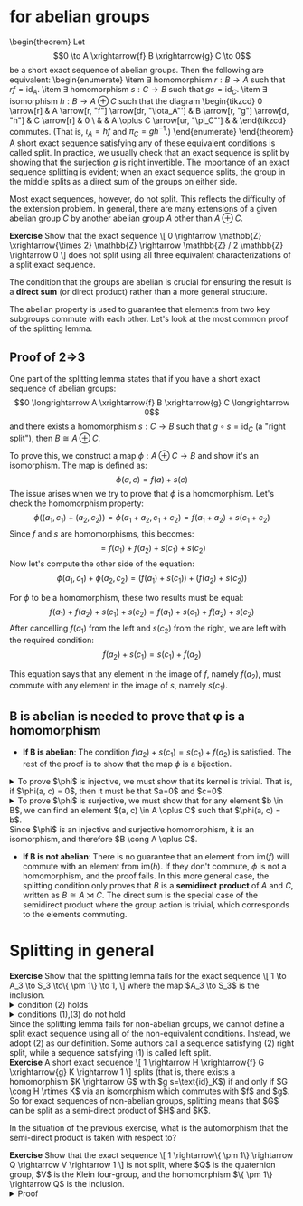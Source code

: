 # for abelian groups
\begin{theorem}
Let
$$0 \to A \xrightarrow{f} B \xrightarrow{g} C \to 0$$
be a short exact sequence of abelian groups. Then the following are equivalent:
\begin{enumerate}
\item $\exists$ homomorphism $r: B \to A$ such that $rf = \text{id}_A$.
\item $\exists$ homomorphism $s: C \to B$ such that $gs = \text{id}_C$.
\item $\exists$ isomorphism $h: B \to A \oplus C$ such that the diagram
\begin{tikzcd}
0 \arrow[r] & A \arrow[r, "f"] \arrow[dr, "\iota_A"'] & B \arrow[r, "g"] \arrow[d, "h"] & C \arrow[r] & 0 \\
& & A \oplus C \arrow[ur, "\pi_C"'] & & 
\end{tikzcd}
commutes. (That is, $\iota_A = hf$ and $\pi_C = gh^{-1}$.)
\end{enumerate}
\end{theorem}
A short exact sequence satisfying any of these equivalent conditions is called split. In practice, we usually check that an exact sequence is split by showing that the surjection $g$ is right invertible. The importance of an exact sequence splitting is evident; when an exact sequence splits, the group in the middle splits as a direct sum of the groups on either side.

Most exact sequences, however, do not split. This reflects the difficulty of the extension problem. In general, there are many extensions of a given abelian group $C$ by another abelian group $A$ other than $A \oplus C$.

<div class="alert alert-danger">
<strong>Exercise</strong>
Show that the exact sequence
\[
0 \rightarrow \mathbb{Z} \xrightarrow{\times 2} \mathbb{Z} \rightarrow \mathbb{Z} / 2 \mathbb{Z} \rightarrow 0
\]
does not split using all three equivalent characterizations of a split exact sequence.
</div>

The condition that the groups are abelian is crucial for ensuring the result is a **direct sum** (or direct product) rather than a more general structure.

The abelian property is used to guarantee that elements from two key subgroups commute with each other. Let's look at the most common proof of the splitting lemma.

## Proof of 2⇒3

One part of the splitting lemma states that if you have a short exact sequence of abelian groups:
$$0 \longrightarrow A \xrightarrow{f} B \xrightarrow{g} C \longrightarrow 0$$
and there exists a homomorphism $s: C \to B$ such that $g \circ s= \text{id}_C$ (a "right split"), then $B \cong A \oplus C$.

To prove this, we construct a map $\phi: A \oplus C \to B$ and show it's an isomorphism. The map is defined as:
$$\phi(a, c) = f(a) + s(c)$$
The issue arises when we try to prove that $\phi$ is a homomorphism. Let's check the homomorphism property:
$$\phi \left( (a_1, c_1) + (a_2, c_2) \right) = \phi(a_1 + a_2, c_1 + c_2) = f(a_1+a_2) + s(c_1+c_2)$$
Since $f$ and $s$ are homomorphisms, this becomes:
$$= f(a_1) + f(a_2) + s(c_1) + s(c_2)$$
Now let's compute the other side of the equation:
$$\phi(a_1, c_1) + \phi(a_2, c_2) = ( f(a_1) + s(c_1) ) + ( f(a_2) + s(c_2) )$$

For $\phi$ to be a homomorphism, these two results must be equal:
$$f(a_1) + f(a_2) + s(c_1) + s(c_2) = f(a_1) + s(c_1) + f(a_2) + s(c_2)$$
After cancelling $f(a_1)$ from the left and $s(c_2)$ from the right, we are left with the required condition:
$$f(a_2) + s(c_1) = s(c_1) + f(a_2)$$

This equation says that any element in the image of $f$, namely $f(a_2)$, must commute with any element in the image of $s$, namely $s(c_1)$.
## B is abelian is needed to prove that φ is a homomorphism
* **If B is abelian**: The condition $f(a_2) + s(c_1) = s(c_1) + f(a_2)$ is satisfied. The rest of the proof is to show that the map $\phi$ is a bijection.
<details><summary>To prove $\phi$ is injective, we must show that its kernel is trivial. That is, if $\phi(a, c) = 0$, then it must be that $a=0$ and $c=0$.</summary>Assume $\phi(a, c) = 0$.
This means by our definition that$$f(a) + s(c) = 0$$
Apply the homomorphism $g$ to this equation.
$$g(f(a)) + g(s(c)) = 0$$
From the exactness at $B$, $g(f(a)) = 0$.
From the definition of the splitting map $h$, we know that $g(s(c)) = c$.
Substitute these back into the equation, $c = 0$.
Our original assumption $f(a) + s(c) = 0$ becomes:
$$f(a) + s(0) = 0$$
Since $h$ is a homomorphism, $s(0)=0$. So, $f(a) = 0$.
From the exactness at $A$, we know $f$ is injective (its kernel is trivial). Therefore, if $f(a)=0$, it must be that $a=0$.
</details>
<details><summary>To prove $\phi$ is surjective, we must show that for any element $b \in B$, we can find an element $(a, c) \in A \oplus C$ such that $\phi(a, c) = b$.</summary>
Let $b$ be any element in $B$. We need to find its corresponding $(a,c)$.
Let's define $c = g(b)$. This is a valid element in $C$ since $g: B \to C$.
We are looking for an element $a \in A$ such that $\phi(a,c)=b$, which means $f(a) + s(c) = b$.
Rearranging this gives $f(a) = b - s(c)$.
Now, let's consider the element $b - s(c)$. If we can show this element is in the image of $f$, then an $a$ must exist. An element is in $\text{im}(f)$ if and only if it is in $\ker(g)$. So, let's apply $g$ to it:
$$g(b - s(c)) = g(b) - g(s(c))$$
We defined $c = g(b)$.
We know $g(s(c)) = c$.
So, the expression becomes:
$$g(b) - c = c - c = 0$$
Conclude that $a$ exists.
Therefore, there must exist an $a \in A$ such that $f(a) = b - s(c)$.</details>
Since $\phi$ is an injective and surjective homomorphism, it is an isomorphism, and therefore $B \cong A \oplus C$.

* **If B is not abelian**: There is no guarantee that an element from $\text{im}(f)$ will commute with an element from $\text{im}(h)$. If they don't commute, $\phi$ is not a homomorphism, and the proof fails. In this more general case, the splitting condition only proves that $B$ is a **semidirect product** of $A$ and $C$, written as $B \cong A \rtimes C$. The direct sum is the special case of the semidirect product where the group action is trivial, which corresponds to the elements commuting.

# Splitting in general
<div class="alert alert-danger">
<strong>Exercise</strong>
Show that the splitting lemma fails for the exact sequence
\[
1 \to A_3 \to S_3 \to\{ \pm 1\} \to 1,
\]
where the map $A_3 \to S_3$ is the inclusion.
<details><summary>condition (2) holds</summary>
Define a section $s:\{\pm1\}\to S_3$ by
\[
s(1)=e,\qquad s(-1)=(12).
\]
Since $g((12))=-1$, we get $g\circ s=\mathrm{id}_{\{\pm1\}}$.</details>
<details><summary>conditions (1),(3) do not hold</summary>
Assume that a retract homomorphism $r: S_3 \to A_3$ exists. $\ker(r)$ must be a normal subgroup of $S_3$. The normal subgroups of $S_3$ are: $\{(1)\},A_3,S_3$. By the definition of retract, for $(123)\in A_3$ we must have $r((123)) = (123)$. Since $r((123))$ is not the identity element, $(123)$ cannot be in the kernel of $r$, so the kernel cannot be $A_3,S_3$ because $A_3,S_3$ contain $(123)$. The only remaining possibility is that the kernel is the trivial group: $\ker(r) = \{(1)\}$. This implies that $|\text{im}(r)| = |S_3| = 6$, contradiction.</details>
</div>
Since the splitting lemma fails for non-abelian groups, we cannot define a split exact sequence using all of the non-equivalent conditions. Instead, we adopt (2) as our definition. Some authors call a sequence satisfying (2) right split, while a sequence satisfying (1) is called left split.
<div class="alert alert-danger">
<strong>Exercise</strong>
A short exact sequence
\[
1 \rightarrow H \xrightarrow{f} G \xrightarrow{g} K \rightarrow 1
\]
splits (that is, there exists a homomorphism $K \rightarrow G$ with $g s=\text{id}_K$) if and only if $G \cong H \rtimes K$ via an isomorphism which commutes with $f$ and $g$.
</div>
<https://kconrad.math.uconn.edu/blurbs/grouptheory/splittinggp.pdf>
So for exact sequences of non-abelian groups, splitting means that $G$ can be split as a semi-direct product of $H$ and $K$.

In the situation of the previous exercise, what is the automorphism that the semi-direct product is taken with respect to?

<div class="alert alert-danger">
<strong>Exercise</strong>
Show that the exact sequence
\[
1 \rightarrow\{ \pm 1\} \rightarrow Q \rightarrow V \rightarrow 1
\]
is not split, where $Q$ is the quaternion group, $V$ is the Klein four-group, and the homomorphism $\{ \pm 1\} \rightarrow Q$ is the inclusion.
<details><summary>Proof</summary>
Assume that a section $s: V \to Q$ exists. Then $s((12))$ must be an element of order 2 in $Q$. The only elements of order 2 in $Q$ is $-1$. Thus, we must have $s((12)) = -1$. But then $s((34)) = -1$ as well, which contradicts the fact that $(12)$ and $(34)$ are distinct elements in $V$.
</details>
</div>
